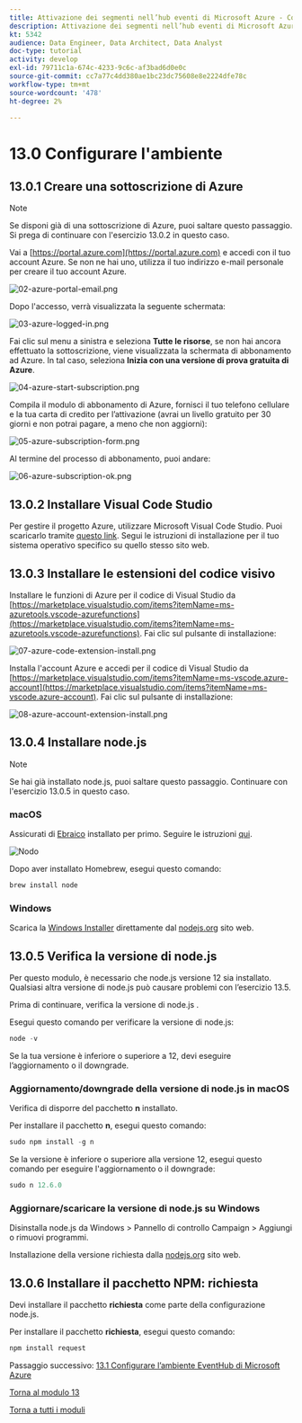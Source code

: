 ```yaml
---
title: Attivazione dei segmenti nell’hub eventi di Microsoft Azure - Configurare l’ambiente Microsoft Azure
description: Attivazione dei segmenti nell’hub eventi di Microsoft Azure - Configurare l’ambiente Microsoft Azure
kt: 5342
audience: Data Engineer, Data Architect, Data Analyst
doc-type: tutorial
activity: develop
exl-id: 79711c1a-674c-4233-9c6c-af3bad6d0e0c
source-git-commit: cc7a77c4dd380ae1bc23dc75608e8e2224dfe78c
workflow-type: tm+mt
source-wordcount: '478'
ht-degree: 2%

---
```


# 13.0 Configurare l&#39;ambiente

## 13.0.1 Creare una sottoscrizione di Azure

>[!NOTE]
>
>Se disponi già di una sottoscrizione di Azure, puoi saltare questo passaggio. Si prega di continuare con l&#39;esercizio 13.0.2 in questo caso.

Vai a [https://portal.azure.com](https://portal.azure.com) e accedi con il tuo account Azure. Se non ne hai uno, utilizza il tuo indirizzo e-mail personale per creare il tuo account Azure.

![02-azure-portal-email.png](./images/02-azure-portal-email.png)

Dopo l&#39;accesso, verrà visualizzata la seguente schermata:

![03-azure-logged-in.png](./images/03-azure-logged-in.png)

Fai clic sul menu a sinistra e seleziona **Tutte le risorse**, se non hai ancora effettuato la sottoscrizione, viene visualizzata la schermata di abbonamento ad Azure. In tal caso, seleziona **Inizia con una versione di prova gratuita di Azure**.

![04-azure-start-subscription.png](./images/04-azure-start-subscribe.png)

Compila il modulo di abbonamento di Azure, fornisci il tuo telefono cellulare e la tua carta di credito per l’attivazione (avrai un livello gratuito per 30 giorni e non potrai pagare, a meno che non aggiorni):

![05-azure-subscription-form.png](./images/05-azure-subscription-form.png)

Al termine del processo di abbonamento, puoi andare:

![06-azure-subscription-ok.png](./images/06-azure-subscription-ok.png)


## 13.0.2 Installare Visual Code Studio

Per gestire il progetto Azure, utilizzare Microsoft Visual Code Studio. Puoi scaricarlo tramite [questo link](https://code.visualstudio.com/download). Segui le istruzioni di installazione per il tuo sistema operativo specifico su quello stesso sito web.

## 13.0.3 Installare le estensioni del codice visivo

Installare le funzioni di Azure per il codice di Visual Studio da [https://marketplace.visualstudio.com/items?itemName=ms-azuretools.vscode-azurefunctions](https://marketplace.visualstudio.com/items?itemName=ms-azuretools.vscode-azurefunctions). Fai clic sul pulsante di installazione:

![07-azure-code-extension-install.png](./images/07-azure-code-extension-install.png)

Installa l&#39;account Azure e accedi per il codice di Visual Studio da [https://marketplace.visualstudio.com/items?itemName=ms-vscode.azure-account](https://marketplace.visualstudio.com/items?itemName=ms-vscode.azure-account). Fai clic sul pulsante di installazione:

![08-azure-account-extension-install.png](./images/08-azure-account-extension-install.png)

## 13.0.4 Installare node.js

>[!NOTE]
>
>Se hai già installato node.js, puoi saltare questo passaggio. Continuare con l&#39;esercizio 13.0.5 in questo caso.

### macOS

Assicurati di [Ebraico](https://brew.sh/) installato per primo. Seguire le istruzioni [qui](https://brew.sh/).

![Nodo](./images/brew.png)

Dopo aver installato Homebrew, esegui questo comando:

```javascript
brew install node
```

### Windows

Scarica la [Windows Installer](https://nodejs.org/en/#home-downloadhead) direttamente dal [nodejs.org](https://nodejs.org/it/) sito web.

## 13.0.5 Verifica la versione di node.js

Per questo modulo, è necessario che node.js versione 12 sia installato. Qualsiasi altra versione di node.js può causare problemi con l’esercizio 13.5.

Prima di continuare, verifica la versione di node.js .

Esegui questo comando per verificare la versione di node.js:

```javascript
node -v
```

Se la tua versione è inferiore o superiore a 12, devi eseguire l’aggiornamento o il downgrade.

### Aggiornamento/downgrade della versione di node.js in macOS

Verifica di disporre del pacchetto **n** installato.

Per installare il pacchetto **n**, esegui questo comando:

```javascript
sudo npm install -g n
```

Se la versione è inferiore o superiore alla versione 12, esegui questo comando per eseguire l&#39;aggiornamento o il downgrade:

```javascript
sudo n 12.6.0
```

### Aggiornare/scaricare la versione di node.js su Windows

Disinstalla node.js da Windows > Pannello di controllo Campaign > Aggiungi o rimuovi programmi.

Installazione della versione richiesta dalla [nodejs.org](https://nodejs.org/en/) sito web.

## 13.0.6 Installare il pacchetto NPM: richiesta

Devi installare il pacchetto **richiesta** come parte della configurazione node.js.

Per installare il pacchetto **richiesta**, esegui questo comando:

```javascript
npm install request
```


Passaggio successivo: [13.1 Configurare l’ambiente EventHub di Microsoft Azure](./ex1.md)

[Torna al modulo 13](./segment-activation-microsoft-azure-eventhub.md)

[Torna a tutti i moduli](./../../overview.md)
